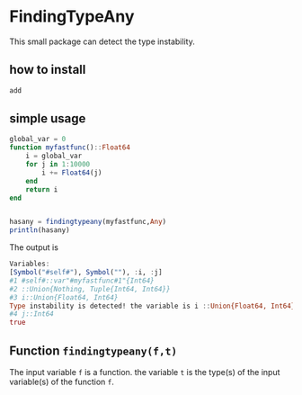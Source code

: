 # FindingTypeAny

This small package can detect the type instability. 

## how to install 

```julia
add 
```

## simple usage

```julia
global_var = 0
function myfastfunc()::Float64
    i = global_var 
    for j in 1:10000
        i += Float64(j)
    end
    return i
end


hasany = findingtypeany(myfastfunc,Any)
println(hasany)
```

The output is 

```julia
Variables: 
[Symbol("#self#"), Symbol(""), :i, :j]
#1 #self#::var"#myfastfunc#1"{Int64}
#2 ::Union{Nothing, Tuple{Int64, Int64}}
#3 i::Union{Float64, Int64}
Type instability is detected! the variable is i ::Union{Float64, Int64}
#4 j::Int64
true
```

## Function ```findingtypeany(f,t)```
The input variable ```f``` is a function. the variable ```t``` is the type(s) of the input variable(s) of the function ```f```. 